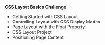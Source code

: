 
**CSS Layout Basics Challenge**

- Getting Started with CSS Layout
- Controlling Layout with CSS Display Modes
- Page Layout with the Float Property
- CSS Layout Project
- Positioning Page Content
